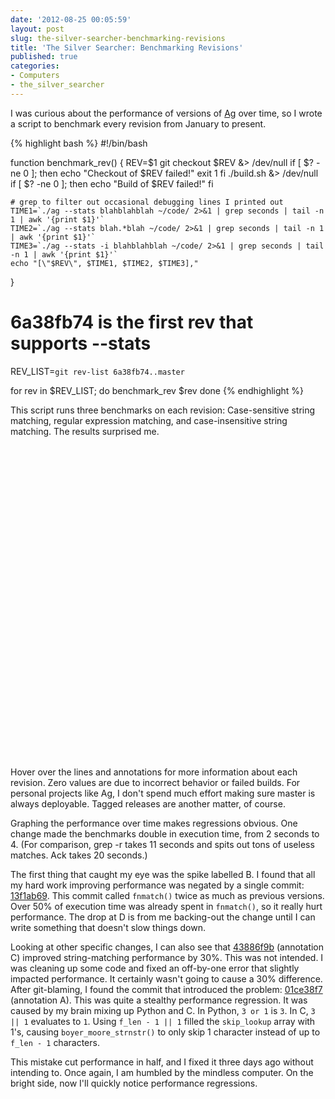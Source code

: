 ```yaml
---
date: '2012-08-25 00:05:59'
layout: post
slug: the-silver-searcher-benchmarking-revisions
title: 'The Silver Searcher: Benchmarking Revisions'
published: true
categories:
- Computers
- the_silver_searcher
---
```


I was curious about the performance of versions of [Ag](https://github.com/ggreer/the_silver_searcher) over time, so I wrote a script to benchmark every revision from January to present.

{% highlight bash %}
#!/bin/bash

function benchmark_rev() {
    REV=$1
    git checkout $REV &> /dev/null
    if [ $? -ne 0 ]; then
        echo "Checkout of $REV failed!"
        exit 1
    fi
    ./build.sh &> /dev/null
    if [ $? -ne 0 ]; then
        echo "Build of $REV failed!"
    fi

    # grep to filter out occasional debugging lines I printed out
    TIME1=`./ag --stats blahblahblah ~/code/ 2>&1 | grep seconds | tail -n 1 | awk '{print $1}'`
    TIME2=`./ag --stats blah.*blah ~/code/ 2>&1 | grep seconds | tail -n 1 | awk '{print $1}'`
    TIME3=`./ag --stats -i blahblahblah ~/code/ 2>&1 | grep seconds | tail -n 1 | awk '{print $1}'`
    echo "[\"$REV\", $TIME1, $TIME2, $TIME3],"
}

# 6a38fb74 is the first rev that supports --stats
REV_LIST=`git rev-list 6a38fb74..master`

for rev in $REV_LIST; do
    benchmark_rev $rev
done
{% endhighlight %}

This script runs three benchmarks on each revision: Case-sensitive string matching, regular expression matching, and case-insensitive string matching. The results surprised me.

<div id="chart_div" class="chart" style="width: 100%; height: 500px;"> </div>

Hover over the lines and annotations for more information about each revision. Zero values are due to incorrect behavior or failed builds. For personal projects like Ag, I don't spend much effort making sure master is always deployable. Tagged releases are another matter, of course.

Graphing the performance over time makes regressions obvious. One change made the benchmarks double in execution time, from 2 seconds to 4. (For comparison, grep -r takes 11 seconds and spits out tons of useless matches. Ack takes 20 seconds.)

The first thing that caught my eye was the spike labelled B. I found that all my hard work improving performance was negated by a single commit: [13f1ab69](https://github.com/ggreer/the_silver_searcher/commit/13f1ab693ca056698a370c65b8d139faed782261). This commit called `fnmatch()` twice as much as previous versions. Over 50% of execution time was already spent in `fnmatch()`, so it really hurt performance. The drop at D is from me backing-out the change until I can write something that doesn't slow things down.

Looking at other specific changes, I can also see that [43886f9b](https://github.com/ggreer/the_silver_searcher/commit/43886f9b08d0772b54f21a291a0794d060f700f7) (annotation C) improved string-matching performance by 30%. This was not intended. I was cleaning up some code and fixed an off-by-one error that slightly impacted performance. It certainly wasn't going to cause a 30% difference. After git-blaming, I found the commit that introduced the problem: [01ce38f7](https://github.com/ggreer/the_silver_searcher/commit/01ce38f7f578b6b6141385688ff3c068390635df) (annotation A). This was quite a stealthy performance regression. It was caused by my brain mixing up Python and C. In Python, `3 or 1` is `3`. In C, `3 || 1` evaluates to `1`. Using `f_len - 1 || 1` filled the `skip_lookup` array with 1's, causing `boyer_moore_strnstr()` to only skip 1 character instead of up to `f_len - 1` characters.

This mistake cut performance in half, and I fixed it three days ago without intending to. Once again, I am humbled by the mindless computer. On the bright side, now I'll quickly notice performance regressions.

<script type="text/javascript" src="https://www.google.com/jsapi"> </script>
<script type="text/javascript">
// Load the Visualization API and the piechart package.
google.load('visualization', '1.0', {'packages':['corechart']});

// Set a callback to run when the Google Visualization API is loaded.
google.setOnLoadCallback(drawChart);

// Callback that creates and populates a data table,
// instantiates the pie chart, passes in the data and
// draws it.
function drawChart() {
  // Create the data table.
  var data = new google.visualization.DataTable();
  data.addColumn("string", "Revision");
  data.addColumn({"type": "string", "role": "annotation"});
  data.addColumn({"type": "string", "role": "annotationText"});
  data.addColumn("number", "ag blahblahblah");
  data.addColumn("number", "ag blah.*blah");
  data.addColumn("number", "ag -i blahblahblah");
  data.addRows([
    ["44181463797348858cd784fe7ec6ba9595974f87", null, null, 2.447125, 2.453592, 2.527203],
    ["9926c63c704a0afc2b0ea7f6313393b764806038", null, null, 2.473893, 2.454713, 2.563011],
    ["91e4b6e1e5fe74b4db17123c513fb0c06a92f594", null, null, 2.436783, 2.450894, 2.541754],
    ["1abf57b3829f382f19af62728c82d3b133fec20e", null, null, 2.450197, 2.455612, 2.536369],
    ["ba538f80cffe4ddaaf4b415c866dae9188bc21c1", null, null, 2.443246, 2.450718, 2.531213],
    ["32864224da8fefded881352183d721d610679db3", null, null, 2.438948, 2.458986, 2.545355],
    ["614fd44de9ef2dfbe6271fa72180aea985da5e7c", null, null, 2.461758, 2.448127, 2.563501],
    ["fb48a3b889a20c4940cc19aa86a21d00dcd72831", null, null, 2.440569, 2.465999, 2.530725],
    ["5af86b876479c9edbb21e8b509773d518ce4ab5e", null, null, 2.439520, 2.453838, 2.847319],
    ["47b57a8bdc4bf1d48b0eb8e15181dea5a8a5e65d", null, null, 2.446491, 2.457614, 2.558020],
    ["c7333a5a120da189c0cd87765d11d7885b160b2b", null, null, 2.435911, 2.457472, 2.552993],
    ["54adfce0cf7099f7a13819ef5032347542c5938a", null, null, 2.454247, 2.459558, 2.535551],
    ["4668634e32da322f8218370e283a0bc08bf9c873", null, null, 2.471282, 2.452500, 2.543730],
    ["5c4c9ff750dabb675c02dc1bc233b5678ca3f088", null, null, 2.438637, 2.458889, 2.536287],
    ["ec643dedd77b0761af24459b3012aaecc2c6faea", null, null, 2.442934, 2.459810, 2.562315],
    ["a9b9420e9615f2581fb9d16325817effd1f35081", null, null, 2.447522, 2.465832, 2.528757],
    ["b1f0a4ee05d0d58661da764d17078ea5475e843a", null, null, 2.429483, 2.438657, 2.519221],
    ["7601fbb470ab9101e95a6c2c6a5e5f8f422deda6", null, null, 2.436860, 2.440311, 2.519275],
    ["02922b0a55009963c0f1a323567bcae45bca2e86", null, null, 2.430598, 2.435130, 2.524473],
    ["5c99f5691688547499216d0c7daf1f6fc89a5828", null, null, 2.447069, 2.436634, 2.523311],
    ["ee2127039e6a4311b3e981658a6546b6ed130383", null, null, 2.424768, 2.441598, 2.515442],
    ["18b46a9dbb76604da4615ee2974779b9b9a05bc4", null, null, 2.444614, 2.439495, 2.529400],
    ["30ee9bc6500f1429b224de5c8227d728d4cc167e", null, null, 2.426228, 2.465079, 2.526369],
    ["ca5e7779ac47701e67e875f13a93503c4313a9a4", null, null, 2.429907, 2.439126, 2.518858],
    ["65d1b934a7589a80410868237d2503310a77e8c0", null, null, 2.453211, 2.454187, 2.526243],
    ["05e0995ce547624b88d643952ed2e863298cfe50", null, null, 2.431570, 2.450094, 2.548102],
    ["d52073085016ba989b1bdd2e8c22b169e9727578", null, null, 2.449881, 2.500533, 2.517854],
    ["e60d56e62d99cadd46cee9e1fdc528dbfb82915c", null, null, 2.426334, 2.456009, 2.535067],
    ["7efae7e370a0d8e1b69793780e09a3ca03d15820", null, null, 2.429736, 2.442382, 2.513814],
    ["bc4d9009586c869f3cf0327e122e4129dbd186f0", null, null, 2.424551, 2.432463, 2.521448],
    ["f77f80978fcedd9ca885c7d492832333a3b843b0", null, null, 2.425331, 2.445421, 2.537143],
    ["72ef24539a8cd5aacd739685c6438e2b91c59a44", null, null, 2.435381, 2.458320, 2.523315],
    ["c2ccd15007fb9aa77ab9b835c1d416b56bf91e74", null, null, 2.424482, 2.435457, 2.513840],
    ["788be3f4c26207ff275d0c1f4a1c810fe9f0e71a", null, null, 2.430501, 2.439303, 2.548394],
    ["64d2ea1dc734770601dbfb9f86771b7d32166fcd", null, null, 2.445332, 2.454144, 2.546450],
    ["60f53d9f68ea423c6120f59146ad1a85b1e2fa56", null, null, 2.449715, 2.450280, 2.523617],
    ["22ee1595a422b308703e1ba2bf63515a4fc36089", null, null, 2.436010, 2.467538, 2.540509],
    ["d5d8ed42037bf8caeaaf0d812a6204b08f184382", null, null, 2.435768, 2.447740, 2.533074],
    ["f7c685dfff75721357b0842d3d54cf8e4b49f1cf", null, null, 2.428962, 2.444708, 2.525685],
    ["377b56ef3f37b5794e5d9abf6a59eef87a2e25fb", null, null, 2.434137, 2.476335, 2.527977],
    ["41ec571e08ead282db02cf82da10b0efb817b902", null, null, 2.440679, 2.456361, 2.517147],
    ["2a72344b080aaa61b7cd7fe77ebcd13b62024e7c", null, null, 2.436124, 2.446591, 2.525233],
    ["863ba982a1f9dd333ff2a80108873d7854a201b0", null, null, 2.421414, 2.440348, 2.522223],
    ["dd466b650d0e62a396bcbf3f5b4be6b8dd45771a", null, null, 2.418038, 2.451946, 2.518171],
    ["b3e8409f3be903e7941e46e87b5245e6e21f0273", null, null, 1.984703, 2.444653, 2.074315],
    ["d07cf7562e09767c0c1dcee74e3ca900e13875cc", null, null, 2.003524, 2.458804, 2.091102],
    ["76fb0928ba768b8d1fee038d1ed5176524a7bd49", null, null, 1.991097, 2.439053, 2.085998],
    ["fd9588264f63efa95670f62c0550a8a4ed07e32e", null, null, 1.994781, 2.463081, 2.073776],
    ["be38a9be58a63e35f635ed14fdc7642c2cd0dac9", null, null, 0, 0, 0],
    ["5d5735b45816d431785d5c21af7a3d364a056348", null, null, 0, 0, 0],
    ["9b8df2393ae9a5fa1330ee5181482b0315f1ad93", null, null, 0, 0, 0],
    ["a213c896924b6ee6f65efbd2e5e61fad6257105c", null, null, 1.990307, 2.438545, 2.084614],
    ["e693ad32b02dbeb9414ae187ae39fd9beab9849d", null, null, 1.991329, 2.454921, 2.077483],
    ["9151801fd84e97475d9419008a30bac4a3c092db", null, null, 2.006487, 2.436207, 2.077086],
    ["a57c478eb8b265918e7ad8d69c480500baa564e9", null, null, 1.999940, 2.470325, 2.076662],
    ["5b904ba6327867e1c558cea19113fc9e8bf5f06b", null, null, 1.993385, 2.437301, 2.086165],
    ["06e52ff12da321952b5143855b6357ded15f80c2", null, null, 1.983818, 2.453530, 2.104478],
    ["024148b7997c5a48ee6fe85d1d4903a2070277ea", null, null, 1.985188, 2.450912, 2.077209],
    ["01434f9cd1a41d30559216f38ac3ec7b9b33a628", null, null, 1.999970, 2.443262, 2.083799],
    ["39e1045673a74ffaa217f9adb0db4735a8b8f8ca", null, null, 1.982899, 2.466367, 2.077040],
    ["921c8f1f3fbd10d75a8c0a5880f1d53984218e07", null, null, 1.979510, 2.452259, 2.099135],
    ["2064b30bf024e7a4b1cc7c23d4736538657acab8", null, null, 1.986939, 2.441607, 2.129032],
    ["652c019388c341fddfda53b3e2af26200d6c5052", null, null, 1.987917, 2.444718, 2.081224],
    ["60a610fc4b4113d26441b6b06055c1ac51578c2d", null, null, 1.991632, 2.445602, 2.076806],
    ["919e87053555bf5815c89a32a09f41edc5158840", null, null, 1.989961, 2.440160, 2.098846],
    ["c729abd1804632436e5a201b00d255c5f88b9a96", null, null, 1.990774, 2.446929, 2.086138],
    ["58f1f946135e2e9d83136b37df43709622054735", null, null, 1.998313, 2.443143, 2.088732],
    ["d5a769d96c9e6a1bf386d90f5db014edbdb3270c", null, null, 1.986815, 2.442869, 2.089600],
    ["9fa2bd4a424dc28c8ae7b9f0504a4914064d8027", null, null, 2.009126, 2.467219, 2.097220],
    ["6e0207f03e234ae32c93986999719ee71dbf3206", null, null, 1.997648, 2.438297, 2.085471],
    ["43eb7b2c2c4c046ed4e580e3d8386bae120b59fb", null, null, 1.988282, 2.449209, 2.084520],
    ["bc090fa6b996b0f0cc8718a0ddcba1f3f1eb3739", null, null, 2.000312, 2.437428, 2.078026],
    ["4090b355c70317ff15ee48715852f69046fc285f", null, null, 1.990429, 2.446452, 2.074055],
    ["8f393b41add25b3d2338cec1018345c2aabdd882", null, null, 1.999358, 2.469972, 2.072981],
    ["6a9bb993424dc2a70c78d812ff4865a240cac060", null, null, 1.978296, 2.433705, 2.080953],
    ["2fc9385436688d27a19002eca006ae490a9d699c", null, null, 1.984752, 2.459250, 2.074600],
    ["a34066802370b5ac32054a84e9423fb574cf6df1", null, null, 1.998852, 2.446769, 2.074730],
    ["1ed88db73e4ca1d9bc88af3f407f896257f289d2", null, null, 1.982650, 2.443469, 2.074420],
    ["b11efd868edaa52ff2cd22d4caa6bbe2e9cd8d5e", null, null, 1.989391, 2.437501, 2.091405],
    ["3bf01c6b20f27d0d3ab8f9c8ee5b40f0d3b9dd94", null, null, 1.982501, 2.446276, 2.073916],
    ["396c5c9a722c090fa1fb55a451296d9821b3a500", null, null, 1.986673, 2.459830, 2.103038],
    ["55817728a18e92e1ffcc0b4d678c0041da7f9af4", null, null, 2.002161, 2.446594, 2.071708],
    ["6c8100f10a3c60903a88f77c94b5c41809562c9f", null, null, 2.017487, 2.436787, 2.069611],
    ["cf5ed11ea92ceb227ee338b9385255c33855c1aa", null, null, 1.983354, 2.446266, 2.081212],
    ["c8e777c2a66caaa7a6b6c7d25c106c87d4c54f31", null, null, 1.978300, 2.443377, 2.075673],
    ["724c7a46fd6d44c47438e0ee5148c42b75eb6c17", null, null, 1.990762, 2.446563, 2.078793],
    ["afd80cd0bff6f5def7fe85984655369f44c2533c", null, null, 2.010005, 2.446422, 2.077540],
    ["86df322972564cd324dab4926d97398a09d469b6", null, null, 1.993575, 2.438844, 2.087920],
    ["ec77b2abc5c8bc9f0b2587085553cb5039c7c211", null, null, 1.989948, 2.461909, 2.104959],
    ["f5bfa73f129b54057fe147ae945851c22c4aa082", null, null, 1.982831, 2.468843, 2.089512],
    ["ff2338aeccee6a1b912184cfd68b99c53d5b9c9d", null, null, 1.988492, 2.433783, 2.077977],
    ["c4a47759f57511322d10a40d4b1e7647a714a5df", null, null, 1.995386, 2.447903, 2.095025],
    ["fbe3bbc31f3bddd4968aa2c31420492a925d6a7e", null, null, 1.979621, 2.457107, 2.076299],
    ["0827f55e9e863e11af9a29970b3b11b789341f67", null, null, 1.995432, 2.433888, 2.071612],
    ["47232105524f6fd7d25e35093ec5de8dcf8ddeef", null, null, 1.995904, 2.441060, 2.093383],
    ["2fdf3522bd9855d1146beb5bf1b361a0948ffffb", null, null, 1.981267, 2.436139, 2.081561],
    ["80b324cce030961445720b806509cab54cc7fe67", null, null, 2.011628, 2.446469, 2.067112],
    ["ae204d4fd57ca18ffb74d894e6b49806dbb55d67", null, null, 1.998857, 2.448184, 2.100410],
    ["21603b561d45e17c877269aa61347c18899d0002", null, null, 1.993097, 2.443495, 2.087485],
    ["c8ed59b8c1c9f2b9eb5ad3955a8d8e746566f266", null, null, 1.995517, 2.462944, 2.087436],
    ["01ce38f7f578b6b6141385688ff3c068390635df", "A", "01ce38f7: f_len regression merged", 3.377963, 2.461669, 4.157862],
    ["a4d0c4aa873e5d0d7778523608120344acb07898", null, null, 3.367368, 2.434579, 4.149762],
    ["c7dc78cb0dd42fddf4a60779e499abe100689367", null, null, 3.389791, 2.432447, 4.138125],
    ["c2a74e149e5c6ff47f2b227d9f9b2ccaec4e723e", null, null, 3.373089, 2.454335, 4.146946],
    ["be67bd77f5668d0b6f5805edfbd13d2146777b35", null, null, 3.378335, 2.465618, 4.148667],
    ["abb4a7a356d6ab6c2deff069902546e79e9a64c3", null, null, 3.370707, 2.442066, 4.146086],
    ["271bc536ebff69081bf5b81eb8d009df0a4fe07b", null, null, 3.371801, 2.439444, 4.148813],
    ["ebb212ee571147fa4bfb4bed3545815176de65a0", null, null, 3.366095, 2.441801, 4.145235],
    ["7d6d36214b42a549a5b293dba1cc5baa7650cdab", null, null, 3.366371, 2.444828, 4.163001],
    ["b9ae7dd90fed6c7dc1ecc1ddc732ebdf6c2773cf", null, null, 3.387894, 2.437446, 4.172279],
    ["d009d56a2af64bf814f72f8ff53089ff4cc142ab", null, null, 3.369680, 2.446599, 4.149243],
    ["d0b840091c958a1d40b81f9199a533314305a8a4", null, null, 3.378871, 2.446280, 4.164922],
    ["6ac56f526b24943362b9b8550fef1fe87ea33589", null, null, 3.371362, 2.467731, 4.156095],
    ["83fd04f18e538d023d0f6b8a532b2921bbbfcae4", null, null, 3.369101, 2.462016, 4.158034],
    ["a23313a830b58543c48351e36667111fb3c6520b", null, null, 3.385256, 2.446307, 4.179936],
    ["288545da09b8b19354a2f77d0b1f66239c1f12ea", null, null, 3.372999, 2.450938, 4.161639],
    ["12bbfe2ef33968410dc7c199625ce84df76de82e", null, null, 3.372526, 2.449366, 4.145652],
    ["f3398f648c5bf22458b87b5c5a7688979765015b", null, null, 3.373155, 2.448724, 4.159741],
    ["01f794772ebe12e8c59160c1cc6d323f07a17d4b", null, null, 3.388716, 2.447356, 4.157551],
    ["592b106744b8888b6802561dfb1bd5d0b38d4b43", null, null, 3.397420, 2.498142, 4.177687],
    ["c669012f1d05a79614ea5762c7c7748849d26fdb", null, null, 3.409753, 2.494966, 4.177659],
    ["d9bea19902295d584914eb1a588020ed9b0c54c9", null, null, 3.413015, 2.482636, 4.191814],
    ["80e927e7b5e95b728092daf91ba62e42b9053e98", null, null, 3.404508, 2.464561, 4.208573],
    ["08e959c14b90b8507b9ccd42d165ba2d45a2b4f1", null, null, 3.383826, 2.444092, 4.155613],
    ["66fbfde0e024c7462126dabbcaf40492ab4af69b", null, null, 3.391393, 2.459407, 4.169599],
    ["cece178602d87f04b70d1126f7dc8684d273725a", null, null, 3.375776, 2.443057, 4.166286],
    ["79ed7ab95aea3af33c3eb2e40dac38ea8b9edd0d", null, null, 3.369318, 2.455881, 4.155988],
    ["34324cda6382520d87a8b12f8756ce291c523249", null, null, 3.389426, 2.446095, 4.168191],
    ["803a1e34566db9284451bda0a60bc97ca9d535e7", null, null, 3.373488, 2.447734, 4.175015],
    ["5e1fcc440a7c413c902a6bf8d23ad5278dc99a74", null, null, 3.388223, 2.462079, 4.172446],
    ["90da3b1aa8ccd2e70893539122055a970c6a0112", null, null, 3.369852, 2.433170, 4.165103],
    ["9d29f3cfc9598bac8c2dfc74cebf35973407d53f", null, null, 3.375709, 2.432685, 4.157755],
    ["f296a8400b8fe069aaee7ec0cf38c9f7eaff3b86", null, null, 3.408446, 2.442644, 4.159905],
    ["3b61caca996538e24e051484f5c4c729c319f5b5", null, null, 3.378740, 2.446075, 4.154357],
    ["3dfb19dd124b05e70d741c9834b02e81775eb83e", null, null, 3.374147, 2.433200, 4.168372],
    ["021c643ab3ca6f49d89c201b830cb7f84ad13598", null, null, 3.382248, 2.444008, 4.163469],
    ["3c62c85202bc03a4c24a666cf9b5c822d9854509", null, null, 3.384326, 2.456229, 4.153915],
    ["050ead66ee98abbfba639fd5ff7eded53c630455", null, null, 3.391251, 2.450174, 4.166621],
    ["c2a69ca522f0aa6dbc8bdbf55a87b0a2ecd971fc", null, null, 3.394240, 2.488690, 4.164327],
    ["b984997760662c7b4d050aaaf66348df4535c6e8", null, null, 3.400854, 2.444937, 4.143010],
    ["120528369c7393c597955cf04363de049171bcf2", null, null, 3.394592, 2.470610, 4.176218],
    ["a5b9b425739d30b853085d099974764ee5c5b919", null, null, 3.417348, 2.497213, 4.135078],
    ["787f1d597a6d9a6a47023fd52c5386d657cc180e", null, null, 3.371844, 2.449559, 4.165750],
    ["eededaf101597e6a89950c8b14c2238043f909f1", null, null, 3.373005, 2.452242, 4.141430],
    ["948235fe7734c32ebe63130079e8775d7ba2705b", null, null, 3.384861, 2.477284, 4.133059],
    ["7fbcd18cd2a32ff3991847f3a7be5d3d25f440e4", null, null, 3.376752, 2.439000, 4.147337],
    ["ecf72458ce0cbd53fc6990b1945008c9c09d3097", null, null, 3.371745, 2.462477, 4.134991],
    ["ef17f66af6c1569aa9131523c58c9106627b1ccb", null, null, 3.391283, 2.479770, 4.133682],
    ["c73b2b49a2f5a5925c73d5c20b1254f770b511e5", null, null, 3.371320, 2.435416, 4.120948],
    ["791baebde5b9843392bd3e12b2417775c342607e", null, null, 3.364361, 2.439484, 4.135557],
    ["02c8db0746b843aabe3591f0ac0d3194102dbd65", null, null, 3.367086, 2.450636, 4.133836],
    ["2ecabe929529036c50cb29e51e98656cd4c1191e", null, null, 3.426602, 2.443442, 4.152191],
    ["4b68fd82518f93d31bde3a0d2f877caa967328ce", null, null, 3.375576, 2.447898, 4.117739],
    ["67b11b9075b656ad732b9f11010e7a6529220ad3", null, null, 3.373322, 2.450911, 4.130094],
    ["97ceb11b519e3da70a7f4dfea9a0b0d6bf3a4135", null, null, 3.385565, 2.448850, 4.121511],
    ["85c2391ea1d5d35ddfce4347e08bcf5ad6ebf23d", null, null, 3.393762, 2.438625, 4.139237],
    ["9922595ee238746ee8ebf6c82fa45f4bf2688d9d", null, null, 3.376781, 2.461837, 4.122396],
    ["0f98780d98491c40f16a5d66ca063f9adf95b6d1", null, null, 3.379936, 2.438224, 4.145989],
    ["cb4576205f40133e6240dcadc61a2be8cc8b0dd2", null, null, 3.383140, 2.452794, 4.146494],
    ["b498a1ff80078d69d166863c2b73ab96778557aa", null, null, 3.375569, 2.443811, 4.159419],
    ["88dfdaed5dc17c70d0d871abdcede8b4fa9e7925", null, null, 3.381701, 2.447041, 4.148097],
    ["271a1ac1a4edac819e97edd2560cfb392bf4008f", null, null, 3.393978, 2.438406, 4.124370],
    ["e03cc849ca6b937913451f17766ffa0498967172", null, null, 3.382511, 2.438884, 4.152171],
    ["a2bbca668dac9dcfbf55dad2887d2d2569bae2f7", null, null, 3.376544, 2.469733, 4.137337],
    ["46cc97f1ebe843e93825fbf8245d2dd2592a3a73", null, null, 3.410317, 2.445527, 4.150124],
    ["c9f0febab1c59100a6b043cea41a011945e2e555", null, null, 3.379966, 2.472316, 4.172507],
    ["38124cc098106d576524f80f54172e6dcc019ba7", null, null, 3.367375, 2.444692, 4.168881],
    ["5bd96365ea66d1e31434fee57a23776d59b0134f", null, null, 3.371760, 2.455825, 4.142805],
    ["cf404e7058d0c326496518793f750f87d88d13f8", null, null, 3.376012, 2.459811, 4.135952],
    ["3c76c311f04c05ca582475beb99199054cb87278", null, null, 3.370016, 2.454269, 4.157296],
    ["9d11c0aeb784038f276fa158db188a9a92f2f72e", null, null, 3.393318, 2.448701, 4.139382],
    ["b4dd2ac496edb75fec7bc4f66dde2fedead23b6f", null, null, 3.383004, 2.447838, 4.106657],
    ["d0c87efcb415df74d35b4d075de908226f014edc", null, null, 3.383180, 2.439505, 4.115547],
    ["342616d897c4fe0ba35e785f1ca597ccfb4d9c73", null, null, 3.361342, 2.437666, 4.115183],
    ["d0a90ba902a725f87e8e6a85cea75c5e1d5dbcfc", null, null, 3.393530, 2.432988, 4.144498],
    ["244c054765a4481964be70031feb152e4de487da", null, null, 3.369481, 2.453924, 4.124592],
    ["f3e758652242921f06dfc7e8e833bbe4620dd98e", null, null, 3.372571, 2.434514, 4.146761],
    ["93ec377cf7cee12ee0a88ec1fbf14fba2851693c", null, null, 3.389418, 2.437845, 4.170100],
    ["8922d47fb623a555e4cce2d58934a0b5f5a4a30d", null, null, 3.383234, 2.434587, 4.151629],
    ["5c5a80cceaf45a1c42f66e1e22d88d0b608ba0aa", null, null, 3.376097, 2.439530, 4.110586],
    ["2cb32d9deaa8ee7109d2a985e13c7942f5853589", null, null, 3.369464, 2.441511, 4.154448],
    ["f5ff4c1e16a3ea12f47d7287567314d3f128487e", null, null, 3.365595, 2.445619, 4.109026],
    ["4df1434d9e481c86ea893495bd3c125f2e0f44a5", null, null, 3.381867, 2.436847, 4.129170],
    ["2492ce8c639de27e9995fbdc696be6dd655d2cfb", null, null, 3.378104, 2.439621, 4.109741],
    ["0ae97c47213e178584429afacf7b2547dda25bb0", null, null, 0, 2.465297, 4.112984],
    ["ab1597ee20db6afcaf733c8d4df08de560eebf64", null, null, 3.376278, 2.452892, 4.118869],
    ["3855198029470f1dbf9aecf5b5f96dc21a156c2f", null, null, 3.378566, 2.468009, 4.112814],
    ["3c2d3a683b84aa69d78b002e4c197ac2f4a9e768", null, null, 3.371216, 2.451496, 4.114492],
    ["13a98823f0785bd604e1b1111b11d66e5c3662df", null, null, 3.371756, 2.467337, 4.137275],
    ["cb06abb26ec75d10f2e47365e2142cfec3d38667", null, null, 3.371908, 2.445979, 4.110945],
    ["9608148b1f34c73e7d91893e643ee922bd4f0bb2", null, null, 3.431455, 2.465980, 4.169697],
    ["6c5e914d85cca9a9447148b47ecace09ff37a4d1", null, null, 3.410944, 2.463171, 4.208605],
    ["accf1469b51e35d5dfddb0c799c50b68c495681f", null, null, 3.411456, 2.459286, 4.181567],
    ["69ea39418aa9a241857237aba985579e295b6bf7", null, null, 3.419907, 2.465325, 4.165896],
    ["29c3e83f2faf1a27b988bab0626b361e8e9a238f", null, null, 3.422150, 2.466016, 4.171864],
    ["fa1ecc4bb2bec7b5f5430a7b985340796988ee84", null, null, 3.416602, 2.470124, 4.191182],
    ["02e799d990e7a89ffa86411572d739218e57d031", null, null, 3.429096, 2.504419, 4.201781],
    ["e188c6f551c2984ae863d1307a4781e571855e73", null, null, 3.432633, 2.468202, 4.220917],
    ["398906bd89f9919552eed244ad2c0b9f073ed81a", null, null, 3.419122, 2.489840, 4.205337],
    ["864b741a896ccc1e4ba2fe2b7366b91dedde46e9", null, null, 3.419050, 2.475661, 4.224925],
    ["7bdb00eaaf248cbd74f235513326b19174394f17", null, null, 3.422962, 2.467400, 4.191271],
    ["e31b594d79ed94d2da87119c3f5c6ed60baee178", null, null, 3.430546, 2.461133, 4.189068],
    ["be0ae2b6f345d5533cee1297c72b7f55a0cf535c", null, null, 3.405376, 2.469362, 4.222262],
    ["e40c3ae722955952511ba6ce60ae271657ee0dae", null, null, 3.419929, 2.463213, 4.228332],
    ["dd489ddcd58ee6f4f799bca6c2f6bedcf1264e69", null, null, 3.401878, 2.478947, 4.192330],
    ["07c77127a700f49799933a6fc3fa1aa5ad5e2a1c", null, null, 3.431828, 2.483441, 4.200928],
    ["8d94db1aa6ee6b8e84c7afff1db7894a303f06fb", null, null, 3.436611, 2.463494, 4.216776],
    ["7900108972268d580f31c0157112206efc3d8028", null, null, 3.406970, 2.462535, 4.195542],
    ["e8cf444412eb9063b6117c7a46334009603e7335", null, null, 3.420837, 2.462999, 4.206206],
    ["5031363fbf4a05cb779319a8886437150ae6cd4e", null, null, 3.422489, 2.462190, 4.192160],
    ["73e6b835e9d4f183393ed1f3c28c0de710165c67", null, null, 3.448530, 2.474781, 4.228883],
    ["2614c541563cd9cfb3e2f4003784ada4066d847f", null, null, 3.416183, 2.464766, 4.198776],
    ["7d7175defaceba131e03bc4b1ffc73012cfe98e3", null, null, 3.410865, 2.487102, 4.192813],
    ["e2e3024699c9569cdf75c9f916ddd1ca9347cd46", null, null, 3.403864, 2.472878, 4.181911],
    ["84c84c42a4c09cc4b0bd3cb90a5717727634f423", null, null, 3.419543, 2.466621, 4.188022],
    ["90f201ccdcd764aee1b51eaab44d03976513cc7a", null, null, 3.409237, 2.462857, 4.181515],
    ["b81187f8e7128b432a684334c7a71aa6b0847390", null, null, 3.404493, 2.469129, 4.187888],
    ["e4f07b0e7e9df0eda56db34e93415858a9735fd3", null, null, 3.412915, 2.479310, 4.188517],
    ["720a095370edd04bfb6689cdf5e07e846dbf42cb", null, null, 3.415351, 2.460416, 4.196359],
    ["08ca63a3959efeb149cec6931b8dedecffa6c624", null, null, 3.406785, 2.484412, 4.174979],
    ["4e160506c5834bf1991b1a717ad48280a2dbd56a", null, null, 3.410153, 2.474941, 4.191427],
    ["846602a76a5e496a6b60257065184299b5db9f88", null, null, 3.271459, 2.315252, 4.023805],
    ["cd149d2730988dec43fa0f5238b263b7d98af38b", null, null, 3.229680, 2.292136, 4.013083],
    ["447342780807ddabd48b854627af2f2445db29b7", null, null, 2.962129, 2.021868, 3.716301],
    ["a924f1aa0e4ddeb0a200df607957d160db07d31f", null, null, 3.401837, 2.465051, 4.191990],
    ["38f2a59dcf60d9e5520d95eb54c8555f09308e6f", null, null, 2.966708, 2.011762, 3.720341],
    ["cc92da1ed30ef979c633113f8b436707d337bf03", null, null, 2.967511, 2.026299, 3.723113],
    ["75ad1b0463146696be580ddb061fe4f3124251fd", null, null, 3.425921, 2.461033, 4.183485],
    ["7b25302f0c7ce50a74f6fe4c0d0486046501b082", null, null, 2.965658, 2.016821, 3.745114],
    ["e37a611763a64405af5f25d68744f14e05435e6f", null, null, 3.432558, 2.469488, 4.167366],
    ["5568af3bb0ce034f73192d35648c4bf859c89b12", null, null, 2.958548, 2.025064, 3.745838],
    ["f626d77f1177928ae2e4878a677edd290ed661a4", null, null, 2.960301, 2.029338, 3.755446],
    ["3e7572f56274b22c6d12c4a9904589604634d3ab", null, null, 2.967340, 2.016821, 3.749741],
    ["19837b6b56dbabef673defbc942443787af8e580", null, null, 2.972394, 2.019595, 3.751082],
    ["059cd50158c696a021d9efdf3e9ef92d90dac5ca", null, null, 3.018297, 2.022996, 3.748312],
    ["65c3e69e9375ef571668de7512d6201827554426", null, null, 2.973592, 2.022361, 3.748559],
    ["91dc40b95b5715b903cf6a68270476b1a9f0dbd8", null, null, 2.985852, 2.023497, 3.750687],
    ["f50330594c1bf38067e40d42a853a350cf7c7d22", null, null, 2.966161, 2.021342, 3.717740],
    ["b0b09ab51194239e4ef4364165d7c96d09e390e1", null, null, 2.964912, 2.030856, 3.754623],
    ["25fc6567630de415b7863fcbc413640e8d5e1836", null, null, 2.968455, 2.024658, 3.744916],
    ["b29602da3e3e767ec968b8cd9aa79f2d7d8b22e5", null, null, 2.971299, 2.020640, 3.732414],
    ["1ad63c0bb0bf51fca2b878beb166818515d70ed3", null, null, 2.966147, 2.040306, 3.724233],
    ["4c0d6d5bd972b93fc9db1ce6fcb83268caf5b6e5", null, null, 2.966338, 2.017422, 3.725272],
    ["e33613917a615366346ce0710046723be41d688a", null, null, 2.970179, 2.016712, 3.719732],
    ["c5f6946203addda873ee473ece3479dbf9bec2af", null, null, 2.983822, 2.020542, 3.720929],
    ["39afbd583b6193772b03b6b9e9dc5e39c4ab4cbb", null, null, 2.969040, 2.023860, 3.721124],
    ["6023b7ecebd6f1b656ad11d9f51fedda01cdf15f", null, null, 2.964539, 2.012575, 3.719941],
    ["7a0a34c632414df081cd16bba3e0d59bc14e4e65", null, null, 2.975127, 2.025977, 3.723680],
    ["d6e949e989496e124092273b6ab4e69f92f9c2e2", null, null, 2.971710, 2.014317, 3.727408],
    ["443766d199be405349466afb0fce42ff33b9efd7", null, null, 2.971018, 2.017154, 3.729418],
    ["c44c80bb071cc1cfb8cad70b078cd9d88cf21a19", null, null, 2.965927, 2.085084, 3.730923],
    ["264d9b1ec5037f5ce89f3db6a564304b1ad3496e", null, null, 2.970820, 2.026575, 3.733275],
    ["0843765b7aaaef4e29dfd32f84b94bd336694f1d", null, null, 2.971056, 2.020613, 3.751976],
    ["206b625d3844c36f5f7bc9b4d1fb911daf90ea9d", null, null, 2.974799, 2.024329, 3.752738],
    ["e1c6a2c18d848ac888db8df4f22795201dcb9d8a", null, null, 2.969356, 2.024046, 3.756294],
    ["89108c0c3e4ea0c97072d6a73612111db1be95dd", null, null, 2.975955, 2.023907, 3.750235],
    ["0e86170d2723b756433654a6faf236faca9034bc", null, null, 2.966366, 2.025738, 3.720976],
    ["cebaadb9a1cd3cb5991b4a53f01edb40ef8cea1d", null, null, 2.979919, 2.021649, 3.723353],
    ["7d9876c310fc1e3c91a113c138bee2fc9b8cacb5", null, null, 2.964734, 2.036793, 3.752784],
    ["c62768f270dcfcf4bf8fce2a13c2a4986a07e4da", null, null, 2.968237, 2.027751, 3.745288],
    ["18105f62bacf8d25bcf06308ac7e4e886bae47b1", null, null, 2.967468, 2.020005, 3.746565],
    ["99c4618bfe32dfd9caee6287c1d96e45e3a6e0b2", null, null, 2.970008, 2.022417, 3.751997],
    ["3c4f402a22ddf0df1aa84c4e9b89306784a5852b", null, null, 2.962860, 2.016578, 3.743910],
    ["ba8119f7c7e49092f9e7bd70b5c73dd2cb85097e", null, null, 2.964723, 2.011412, 3.720742],
    ["b8d943e4a4b7107b6d7221e012a1b8d03bda6d7c", null, null, 2.973731, 2.028645, 3.751517],
    ["b83bccacc320877c952fd23dbc231c48ebc2096b", null, null, 2.965543, 2.020035, 3.754843],
    ["d4ad35740ed13c09ddecdd9b4dfbd9735a7006ea", null, null, 2.962838, 2.018163, 3.724021],
    ["f4c0a21171fec31cee24dfd0834c6760f6f780ce", null, null, 2.965072, 2.019965, 3.750775],
    ["564c277a0ff0b3230e824e93d410a53e06995ad1", null, null, 2.959476, 2.021491, 3.746678],
    ["4c05a3435346fdb90699c310deac12abf64ca151", null, null, 2.966509, 2.023210, 3.748340],
    ["1e56553ae2fd86df53006490f664154438f74267", null, null, 2.963831, 2.017139, 3.740130],
    ["6650718bcae611b7722d2c2dacee37aa33fa5319", null, null, 2.957795, 2.016136, 3.740518],
    ["a84d8771994fc4ee4a4661c6a6be011c03185ccc", null, null, 2.961467, 2.019988, 3.746856],
    ["fff69a7f78490a4c25b2431d8ed33df7d50aa336", null, null, 2.960490, 2.027357, 3.740281],
    ["f83ba727c170639f9efb0dfaa5159b00487e263d", null, null, 2.957380, 2.022456, 3.740356],
    ["f91281e7d95b0140fd957b9dadfe1b485d1ffd2a", null, null, 2.961492, 2.017142, 3.715778],
    ["24a05c2bbcb6972df4047f7a1332737cacfbfa96", null, null, 2.964194, 2.007934, 3.724442],
    ["fa534101f73ffb469e045644683e9d91aa9f0c22", null, null, 2.960066, 2.017654, 3.714708],
    ["376ec39f99f194a4e116763ba2cc6234445d014b", null, null, 2.968660, 2.013825, 3.725117],
    ["c67cb794cc95e9e6517089b45a27b535366f5ea1", null, null, 2.985443, 2.018516, 3.747565],
    ["eacd08a55a7a55a99f37480e3587a11b3e99decc", null, null, 2.963644, 2.025092, 3.724415],
    ["bb3bb126d016ca910d0f6e5ae77b98309ff48196", null, null, 2.959822, 2.018071, 3.716182],
    ["87cc25ec06ab4228e1913518fe0b3d788f9b5494", null, null, 2.967945, 2.025708, 3.717279],
    ["b31f1c4d3a86a822462b57eb8bd71a0c351b9387", null, null, 2.965595, 2.020228, 3.722413],
    ["1e8ee0f72e01a3ba2ff056ecb6ff83a781367ebb", null, null, 2.963074, 2.011984, 3.725706],
    ["e5283addb9cd932c10cd53687f4e4905238a0aeb", null, null, 2.958336, 2.016854, 3.721910],
    ["4e1c9a74e9917ee6ffec99de406db91ce4c116e2", null, null, 2.973316, 2.024078, 3.717697],
    ["a9814bc0c155762fbef0cfdf778fb610808e4078", null, null, 2.970298, 2.020455, 3.713241],
    ["308a1a4f74c7c86001a37183e870dbe3ec6e583a", null, null, 2.957707, 2.024121, 3.713376],
    ["3165aa89efe746cb0aed7e8b0ef65f580a9ae79f", null, null, 2.960797, 2.015287, 3.716353],
    ["7ed6df2f3762faf6875e5c3d80a807391a41869a", null, null, 2.960449, 2.012286, 3.716940],
    ["635fc518bc645bb1e80c6b8b47888687ee3b4c0b", null, null, 2.964717, 2.017610, 3.717038],
    ["e74bf923e0b9608b47c268852668968fe3d9a1b4", null, null, 2.960105, 2.013686, 3.722889],
    ["52bd18633974f2f119e9b99420bfe201cd622fef", null, null, 3.024687, 2.081073, 3.779906],
    ["a8af9e99c892599ba03267ba09df282542e1ca3e", null, null, 3.014810, 2.058585, 3.765133],
    ["f5b77a390e12766160cefb8d1cdbdcd71a3e9d59", null, null, 3.001102, 2.058149, 3.761627],
    ["5ceeec4638f5029243cce12465094cf8d4ab59c4", null, null, 2.996342, 2.058766, 3.764098],
    ["c9be2a33dec91c0dc7f95128256a11b8ea6856ff", null, null, 2.997805, 2.055842, 3.761751],
    ["27af74b99be47f53c2fbf9be3538790896ce5264", null, null, 2.963405, 2.015402, 3.735280],
    ["952f3df6afa27e6e93786f8be59d6b158cef6e1c", null, null, 2.964241, 2.013341, 3.737783],
    ["4f40cdc39c136c381dc5ce951b5f244dc0c81603", null, null, 2.957291, 2.024651, 3.745441],
    ["a8243dd366ab0e94ef8db1c02a009bf2fa5f3f64", null, null, 2.953039, 2.014701, 3.741622],
    ["8be3615955b18454792f66130b4238b1d34ee7eb", null, null, 2.961138, 2.018211, 3.739120],
    ["159d5f38e58e1738e551fbfa32ef0ba85c40d1f3", null, null, 2.955126, 2.009852, 3.747559],
    ["7c81685d4b1b179312b872dc918c6e0f98db9486", null, null, 2.958990, 2.017443, 3.739120],
    ["338569455cf55315915513bdd06451c6cac45f01", null, null, 3.006395, 2.056413, 3.779590],
    ["90d786ce2f1f73f4b3a38d9df4cfdb2f3653eb5f", null, null, 2.996402, 2.055301, 3.784831],
    ["15ce31f9948593cacf251be3e05eb01ef9d9c86e", null, null, 2.999644, 2.053916, 3.782821],
    ["fcfeb12db2bea3535489cd1d432b1249237052c9", null, null, 2.969830, 2.027432, 3.764273],
    ["822de236f764747eff02fdc86cd7a462f248a28d", null, null, 2.975003, 2.040501, 3.758824],
    ["595c1f44e58f043e7c005116931a037112984f3a", null, null, 2.968736, 2.027144, 3.736041],
    ["48e91ae16f914ad204c8509c2af65e8cb87a60d8", null, null, 0, 0, 0],
    ["80340e87ac1c764555f26a16d7ac4dfd39b66313", null, null, 2.868917, 2.213983, 3.403983],
    ["214a354b219f351a9fb16e87a067bbf29dda1a2c", null, null, 2.955770, 2.022342, 3.745777],
    ["86ca7d442f50bcbfdfa91c9338821b437041a353", null, null, 2.967951, 2.023495, 3.739375],
    ["f116277043ebad7c0814d7b1a3e1d75f2ddece39", null, null, 2.869251, 2.226534, 3.407933],
    ["497d967ce5727f6ac41380a96904e95f6d14c5ba", null, null, 2.895776, 2.223309, 3.411666],
    ["d4b298b37b83733490f70807991fdf0b44eb1a62", null, null, 2.860245, 2.218334, 3.407665],
    ["23ee5265e48e941f5a5e0a11ebf28362ad238f60", null, null, 2.868802, 2.232132, 3.417772],
    ["6cb0bed424e9e0dcb6b8c8c2a0d1b521540c0067", null, null, 2.874342, 2.226392, 3.418615],
    ["13f1ab693ca056698a370c65b8d139faed782261", "B", "13f1ab69: fnmatch() regression introduced", 4.878608, 4.218127, 5.385777],
    ["b4fc0ebf751492157307a86e3e54bc56797419a5", null, null, 4.898393, 4.231434, 5.384382],
    ["4f397d55d895c4b16b64e2f25edb9369b26ff895", null, null, 4.885928, 4.234113, 5.381661],
    ["c6c12ea45f615b7bd65c365c9a00ab11e904a168", null, null, 4.880621, 4.226011, 5.403185],
    ["e74f530212122db9acb442ee968a1a88d7f305f7", null, null, 4.890227, 4.274430, 5.423606],
    ["6e7f003bb604b8f6088cebea12b46b8c9ec78649", null, null, 4.864558, 4.231431, 5.413614],
    ["b16dbe3f0537d34f1029594c030ff95556c77196", null, null, 4.892476, 4.231853, 5.441920],
    ["34880f08f1f3def76be0ea9243df20dec3f9ae16", null, null, 4.858992, 4.209518, 5.389819],
    ["33a55ffb20c45820f0d5a6b4826f098559e0edf8", null, null, 4.856703, 4.241104, 5.393429],
    ["4eb42b8dc1e8b05acfa99e941134c67ee5152e59", null, null, 4.872827, 4.230502, 5.439097],
    ["13913f9ef61b04d956355b4a8fccd8efec1255fe", null, null, 4.873595, 4.213172, 5.388901],
    ["54e9b6b72f34090405fa8f9e05ab22654f9d662f", null, null, 4.861767, 4.228409, 5.396831],
    ["6d0984db41f267c17d0db058b3359e4eaa21a118", null, null, 4.880563, 4.214223, 5.422132],
    ["3e77e1d18597f04b3eeb93d78f593bad9834c889", null, null, 4.870204, 4.272354, 5.379283],
    ["aa86691e80d2222df1d86b99f949e999c47e0eb1", null, null, 4.853161, 4.241235, 5.421133],
    ["8f9cdbf3fa2f036392fce5dba47b85a71fad3c90", null, null, 4.891256, 4.207941, 5.442550],
    ["104fe8d8b080a218817dc38aa6be134957a7de76", null, null, 4.856949, 4.211376, 5.423370],
    ["b8bd824738e7c2fa2d6acfc805c1bb90c013be83", null, null, 4.872618, 4.227344, 5.418222],
    ["c8b365128f675da4d130cb65fd7aae07874f7918", null, null, 4.851715, 4.220805, 5.405464],
    ["6afc39bd33cbd52cba9289803a98a015a2bbcf0e", null, null, 4.856479, 4.210009, 5.413883],
    ["c8b3618b0418b3db8a146dd5ace2358df49de8e1", null, null, 4.854431, 4.243737, 5.385381],
    ["cd0c5cef973edc8ab8df1c1094cb6c3113975951", null, null, 4.864728, 4.253148, 5.053614],
    ["74109d313e374ee25d56bf338c6f7ea01e23a731", null, null, 4.865456, 4.235324, 5.055610],
    ["bda63b3e0af52568042594e993b6bff1ccc0b363", null, null, 4.876063, 4.226347, 5.064623],
    ["2c53cd151ecc4f2b529861913daf121d202e00e2", null, null, 4.860514, 4.221549, 5.055014],
    ["00c7af7d090950656fd17ecad2e75f57117bd3b4", null, null, 4.875544, 4.204118, 5.054620],
    ["935a262e1589b3ddc4ddc673dd07bd8f91a3f7e6", null, null, 4.866946, 4.219988, 5.044345],
    ["8e92201e4f0c8c1012bbbf44db86711f39851309", null, null, 4.858317, 4.232918, 5.381403],
    ["472658fda7f3a95f1fb9da9307729f17e9083bf8", null, null, 4.874117, 4.240554, 5.389618],
    ["4a486c90663e26ffff574a78fd317716684932d7", null, null, 4.885643, 4.213927, 5.041719],
    ["bc6af40051b1187ab6b52d23d75102e103857e28", null, null, 5.064326, 4.429129, 5.250805],
    ["34e37e1899c7c5f0fd7d71308218de8e1c635cb0", null, null, 4.866615, 4.205846, 5.048588],
    ["f086b7e79f811b9fdaa975774937d7ea1d0d1b72", null, null, 5.078002, 4.411902, 5.253474],
    ["161af74112c5a7674a08e99df7161424eeae10a6", null, null, 5.048926, 4.378018, 5.223259],
    ["2f042fb3525d0beb24841e1e0c00c45220bebc9a", null, null, 4.870644, 4.225939, 5.070287],
    ["75a62f263e39115c9c92d50b25782ed7386f0329", null, null, 4.880838, 4.226183, 5.078816],
    ["9bd65603cddf27ffe161fc590af922265eea3f41", null, null, 4.875169, 4.236619, 5.052533],
    ["8a566091e734427b291cc5832f7612ad76443b36", null, null, 4.887272, 4.216758, 5.040767],
    ["0737a433b7ec8092633860f5d3d7c290af74bb0c", null, null, 4.889106, 4.213205, 5.047751],
    ["62af73766403aebae50cda75bf908ffc7553dee7", null, null, 4.887563, 4.220549, 5.046889],
    ["7e5e7ba43cb3044e0df3008cfb4c2fe9a846acc4", null, null, 4.907754, 4.210485, 5.057654],
    ["43886f9b08d0772b54f21a291a0794d060f700f7", "C", "43886f9b: Fixed f_len regression", 3.894417, 4.203158, 3.909279],
    ["5e99d25ec226480800baeb455779734a1eaa5c2f", null, null, 3.871041, 4.217923, 3.924350],
    ["2531de37ccd021569fd53929e5a01c34a9355041", null, null, 3.884597, 4.390047, 3.915709],
    ["e03fc9a4d3d94e5d3e2a5bbb1ed6c9fb2b50c7bd", null, null, 3.880306, 4.217733, 3.902666],
    ["c862a82f12c6a10192198cec92d11c0d01b82e4b", null, null, 3.886981, 4.233464, 3.915429],
    ["99355a71c9745c5abe950bb0c3863dd2aa4677a0", null, null, 3.881602, 4.219853, 3.907431],
    ["e93290ca24bc86eac02a1056cf57330b3725242a", null, null, 3.889347, 4.214918, 3.917854],
    ["f6199062f0ebf1e83802ad76f1dc0f621b0549e8", null, null, 3.892026, 4.238733, 3.887202],
    ["bdc04e76f202bbfe39fe77356e30c29b27e5032c", null, null, 3.940819, 4.286703, 3.974053],
    ["8a843843e83c4cad8f53daa7e5b9564107ecd11e", null, null, 3.938665, 4.293881, 3.972416],
    ["227ad6ee106d0db55753caf68902b97a2d416408", null, null, 3.882248, 4.240623, 3.890136],
    ["f8a58c06106cee7222bfd8ba084dd3e788c33d65", null, null, 3.904567, 4.204908, 3.890956],
    ["f4cdbeb8e7aac3853687fbf653974bd610d462e5", null, null, 3.878047, 4.199441, 3.892196],
    ["ee0e507c67cabebe03d1f07b7b0d6099c1242979", null, null, 3.922079, 4.220613, 3.918369],
    ["b64de8fbbf9f2ec35a4ab7f3369431f79c483217", null, null, 3.929699, 4.278663, 3.945001],
    ["5e9a49fcb1f998acd573eef42c40cbc312c4af3b", null, null, 3.955884, 4.265117, 3.959516],
    ["4e73903f7033ae0808cc00a217c4608dd8da4931", null, null, 3.944441, 4.271839, 3.977377],
    ["a87aa8f822d9029243423ef0725ec03ca347141b", null, null, 3.981451, 4.266946, 3.959043],
    ["e344ca087099431c1bcf733b3ae28316f6932683", "D", "e344ca08: Fixed fnmatch() regression", 1.948765, 2.282791, 1.950637],
    ["adb4204429f91cb87e357248d3408013dffa9dcb", null, null, 1.969877, 2.282663, 1.977277],
    ["1c354196690d4e008097a13a2efdb27f04ffaf69", null, null, 1.977199, 2.298581, 1.976674],
    ["2f5b36d295bff6bfe4fb97c9d8250ada6a29a189", null, null, 1.969435, 2.276320, 1.974810],
    ["e1c7deddd303764954cab14608e43c9143b5aab7", null, null, 1.970863, 2.327553, 1.987714],
    ["096db9dc7ddf05de1294bf90d6c65f2dca532e81", null, null, 1.972133, 2.292678, 1.980176],
    ["bd5fe392a51f4f4b047cdd33b2604e8fa7864e02", null, null, 1.962583, 2.301243, 1.977359]
  ]);

  // Set chart options
  var options = {
                  'title':'Ag benchmark',
                  'fontSize': 20,
                  'backgroundColor': {
                    'fill': '#eef'
                  },
                  'chartArea': {
                    'left': '10%',
                    'width': '85%'
                  },
                  'legend': {
                    'position': 'top'
                  },
                  'hAxis': {
                    'title': 'Versions over time',
                    'textPosition': 'none'
                  },
                  'vAxis': {
                    'gridlines': {
                      'count': 7
                    },
                    'minValue': 0,
                    'title': 'Seconds'
                  },
                  'colors': [
                    '#43d',
                    '#396',
                    '#668'
                  ],
                  'width': "100%",
                  'height': 500
                };

  // Instantiate and draw our chart, passing in some options.
  var chart = new google.visualization.ChartWrapper({
    'chartType': 'LineChart',
    'containerId': 'chart_div',
    'options': options,
    'dataTable': data
  });
  chart.draw();
}
</script>

